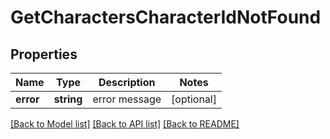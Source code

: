 # GetCharactersCharacterIdNotFound

## Properties
Name | Type | Description | Notes
------------ | ------------- | ------------- | -------------
**error** | **string** | error message | [optional] 

[[Back to Model list]](../README.md#documentation-for-models) [[Back to API list]](../README.md#documentation-for-api-endpoints) [[Back to README]](../README.md)


